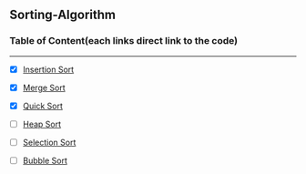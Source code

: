 ##  Sorting-Algorithm
### Table of Content(each links direct link to the code)
 ---

- [x] [Insertion Sort](https://github.com/jun383914/Data-Structure-and-algorithm/blob/master/Sorting/InsertionSort/README.md)
- [x] [Merge Sort](https://github.com/jun383914/Data-Structure-and-algorithm/blob/master/Sorting/Merge%20Sort/README.md)
- [x] [Quick Sort](https://github.com/jun383914/Data-Structure-and-algorithm/blob/master/Sorting/Quick%20Sort/README.md)
- [ ] [Heap Sort](https://github.com/jun383914/Data-Structure-and-algorithm/blob/master/LinkedList/LinkedList/LinkedList/Program.cs)
- [ ] [Selection Sort](https://github.com/jun383914/Data-Structure-and-algorithm/blob/master/LinkedList%20Insertion/Linkedlist%20Insertion/Linkedlist%20Insertion/Program.cs)
- [ ] [Bubble Sort](https://github.com/jun383914/Data-Structure-and-algorithm/blob/master/LinkedList%20KthFromEnd/LinkedList%20KthFromEnd/LinkedList%20KthFromEnd/Program.cs)

